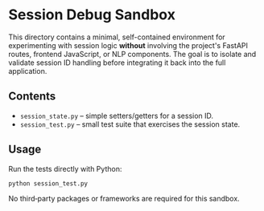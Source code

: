 # Session Debug Sandbox

This directory contains a minimal, self-contained environment for experimenting
with session logic **without** involving the project's FastAPI routes, frontend
JavaScript, or NLP components. The goal is to isolate and validate session ID
handling before integrating it back into the full application.

## Contents
- `session_state.py` – simple setters/getters for a session ID.
- `session_test.py` – small test suite that exercises the session state.

## Usage
Run the tests directly with Python:

```bash
python session_test.py
```

No third‑party packages or frameworks are required for this sandbox.
